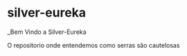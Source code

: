 # silver-eureka

_Bem Vindo a Silver-Eureka

O repositorio onde entendemos como serras são cautelosas
